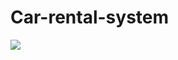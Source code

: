 
# Car-rental-system
[<img src="https://img.shields.io/badge/Visit%20My%20Web%20Page-Click%20Here-blue">]([https://taniyaparochi.github.io/Car-rental-system/](https://taniyaparochi.github.io/Regestration-and-Login-page/))
